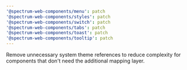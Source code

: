 ```yaml
---
'@spectrum-web-components/menu': patch
'@spectrum-web-components/styles': patch
'@spectrum-web-components/switch': patch
'@spectrum-web-components/tabs': patch
'@spectrum-web-components/toast': patch
'@spectrum-web-components/tooltip': patch
---
```


Remove unnecessary system theme references to reduce complexity for components that don't need the additional mapping layer.
